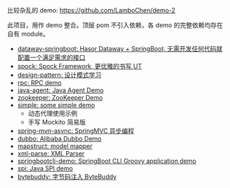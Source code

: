 比较杂乱的 demo: https://github.com/LamboChen/demo-2

此项目，用作 demo 整合。顶层 pom 不引入依赖，各 demo 的完整依赖均存在自有 module。

- [dataway-springboot: Hasor Dataway + SpringBoot, 无需开发任何代码就配置一个满足需求的接口](./dataway-springboot)
- [spock: Spock Framework, 更优雅的书写 UT](./spock)
- [design-pattern: 设计模式学习](./design-pattern)
- [rpc: RPC demo](./rpc)
- [java-agent: Java Agent Demo](./java-agent)
- [zookeeper: ZooKeeper Demo](./zookeeper)
- [simple: some simple demo](./simple)
  - 动态代理使用示例
  - 手写 Mockito 简易版 
- [spring-mvn-async: SpringMVC 异步编程](./spring-mvn-async)
- [dubbo: Alibaba Dubbo Demo](./dubbo)
- [mapstruct: model mapper](./mapstruct)
- [xml-parse: XML Parser](./xml-parse)
- [springbootcli-demo: SpringBoot CLI Groovy application demo](./springbootcli-demo)
- [spi: Java SPI demo](./spi)
- [bytebuddy: 字节码注入 ByteBuddy](./bytebuddy)